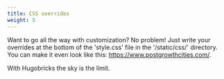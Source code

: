 ```yaml
---
title: CSS overrides
weight: 5
---
```


Want to go all the way with customization? No problem! Just write your overrides at the bottom of the 'style.css' file in the '/static/css/' directory. You can make it even look like this: https://www.postgrowthcities.com/. 

With Hugobricks the sky is the limit.